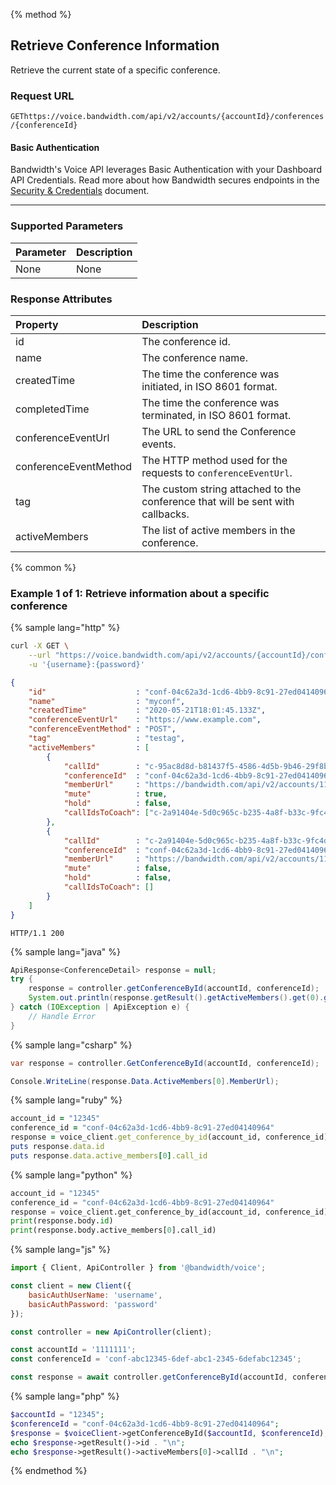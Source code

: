 {% method %}

## Retrieve Conference Information
Retrieve the current state of a specific conference.

### Request URL

<code class="get">GET</code>`https://voice.bandwidth.com/api/v2/accounts/{accountId}/conferences/{conferenceId}`

#### Basic Authentication

Bandwidth's Voice API leverages Basic Authentication with your Dashboard API Credentials. Read more about how Bandwidth secures endpoints in the [Security & Credentials](../../../guides/accountCredentials.md) document.

---

### Supported Parameters

| Parameter | Description |
|:----------|:------------|
| None      | None        |

### Response Attributes

| Property              | Description                                                                     |
|:----------------------|:--------------------------------------------------------------------------------|
| id                    | The conference id.                                                              |
| name                  | The conference name.                                                            |
| createdTime           | The time the conference was initiated, in ISO 8601 format.                      |
| completedTime         | The time the conference was terminated, in ISO 8601 format.                     |
| conferenceEventUrl    | The URL to send the Conference events.                                          |
| conferenceEventMethod | The HTTP method used for the requests to `conferenceEventUrl`.                  |
| tag                   | The custom string attached to the conference that will be sent with callbacks.  |
| activeMembers         | The list of active members in the conference.                                   |

{% common %}

### Example 1 of 1: Retrieve information about a specific conference

{% sample lang="http" %}

```bash
curl -X GET \
    --url "https://voice.bandwidth.com/api/v2/accounts/{accountId}/conferences/{conferenceId}" \
    -u '{username}:{password}'
```

```json
{
    "id"                    : "conf-04c62a3d-1cd6-4bb9-8c91-27ed04140964",
    "name"                  : "myconf",
    "createdTime"           : "2020-05-21T18:01:45.133Z",
    "conferenceEventUrl"    : "https://www.example.com",
    "conferenceEventMethod" : "POST",
    "tag"                   : "testag",
    "activeMembers"         : [
        {
            "callId"        : "c-95ac8d8d-b81437f5-4586-4d5b-9b46-29f8b3fe0aaf",
            "conferenceId"  : "conf-04c62a3d-1cd6-4bb9-8c91-27ed04140964",
            "memberUrl"     : "https://bandwidth.com/api/v2/accounts/111111/conferences/conf-04c62a3d-1cd6-4bb9-8c91-27ed04140964/members/c-95ac8d8d-b81437f5-4586-4d5b-9b46-29f8b3fe0aaf",
            "mute"          : true,
            "hold"          : false,
            "callIdsToCoach": ["c-2a91404e-5d0c965c-b235-4a8f-b33c-9fc4d2644365"]
        },
        {
            "callId"        : "c-2a91404e-5d0c965c-b235-4a8f-b33c-9fc4d2644365",
            "conferenceId"  : "conf-04c62a3d-1cd6-4bb9-8c91-27ed04140964",
            "memberUrl"     : "https://bandwidth.com/api/v2/accounts/111111/conferences/conf-04c62a3d-1cd6-4bb9-8c91-27ed04140964/members/c-2a91404e-5d0c965c-b235-4a8f-b33c-9fc4d2644365",
            "mute"          : false,
            "hold"          : false,
            "callIdsToCoach": []
        }
    ]
}
```

```
HTTP/1.1 200
```

{% sample lang="java" %}

```java
ApiResponse<ConferenceDetail> response = null;
try {
    response = controller.getConferenceById(accountId, conferenceId);
    System.out.println(response.getResult().getActiveMembers().get(0).getMemberUrl());
} catch (IOException | ApiException e) {
    // Handle Error
}
```

{% sample lang="csharp" %}

```csharp
var response = controller.GetConferenceById(accountId, conferenceId);

Console.WriteLine(response.Data.ActiveMembers[0].MemberUrl);
```

{% sample lang="ruby" %}

```ruby
account_id = "12345"
conference_id = "conf-04c62a3d-1cd6-4bb9-8c91-27ed04140964"
response = voice_client.get_conference_by_id(account_id, conference_id)
puts response.data.id
puts response.data.active_members[0].call_id
```

{% sample lang="python" %}

```python
account_id = "12345"
conference_id = "conf-04c62a3d-1cd6-4bb9-8c91-27ed04140964"
response = voice_client.get_conference_by_id(account_id, conference_id)
print(response.body.id)
print(response.body.active_members[0].call_id)
```

{% sample lang="js" %}

```js
import { Client, ApiController } from '@bandwidth/voice';

const client = new Client({
    basicAuthUserName: 'username',
    basicAuthPassword: 'password'
});

const controller = new ApiController(client);

const accountId = '1111111';
const conferenceId = 'conf-abc12345-6def-abc1-2345-6defabc12345';

const response = await controller.getConferenceById(accountId, conferenceId);
```

{% sample lang="php" %}

```php
$accountId = "12345";
$conferenceId = "conf-04c62a3d-1cd6-4bb9-8c91-27ed04140964";
$response = $voiceClient->getConferenceById($accountId, $conferenceId);
echo $response->getResult()->id . "\n";
echo $response->getResult()->activeMembers[0]->callId . "\n";
```

{% endmethod %}
